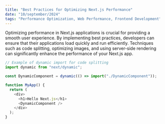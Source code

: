 ```yaml
---
title: "Best Practices for Optimizing Next.js Performance"
date: "10/september/2024"
tags: "Performance Optimization, Web Performance, Frontend Development"
---
```


Optimizing performance in Next.js applications is crucial for providing a smooth user experience. By implementing best practices, developers can ensure that their applications load quickly and run efficiently. Techniques such as code splitting, optimizing images, and using server-side rendering can significantly enhance the performance of your Next.js app.

```javascript
// Example of dynamic import for code splitting
import dynamic from "next/dynamic";

const DynamicComponent = dynamic(() => import("./DynamicComponent"));

function MyApp() {
  return (
    <div>
      <h1>Hello Next.js</h1>
      <DynamicComponent />
    </div>
  );
}
```
